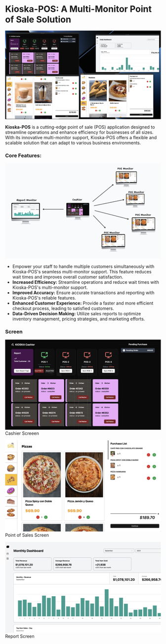 # **Kioska-POS: A Multi-Monitor Point of Sale Solution**

![Kioska-pos](./assets/kioska-app.png)

**Kioska-POS** is a cutting-edge point of sale (POS) application designed to streamline operations and enhance efficiency for businesses of all sizes. With its innovative multi-monitor support, Kioska-POS offers a flexible and scalable solution that can adapt to various business environments.

### **Core Features:**

![diagram](./assets/diagram-kiosk.png)

- Empower your staff to handle multiple customers simultaneously with Kioska-POS's seamless multi-monitor support. This feature reduces wait times and improves overall customer satisfaction.
- **Increased Efficiency:** Streamline operations and reduce wait times with Kioska-POS's multi-monitor support.
- **Improved Accuracy:** Ensure accurate transactions and reporting with Kioska-POS's reliable features.
- **Enhanced Customer Experience:** Provide a faster and more efficient checkout process, leading to satisfied customers.
- **Data-Driven Decision Making:** Utilize sales reports to optimize inventory management, pricing strategies, and marketing efforts.

### Screen

![Cashier](./assets/cashier.png)
Cashier Screeen

![pos](./assets/pos.png)
Point of Sales Screen

![report](./assets/report.png)
Report Screen
